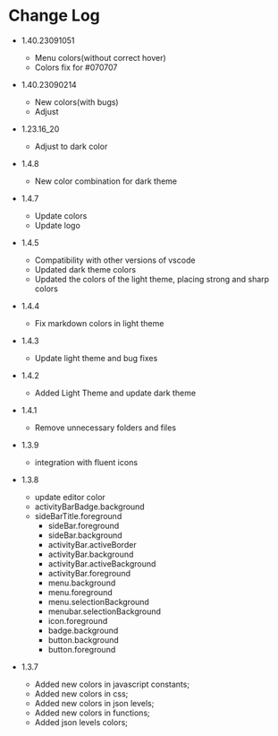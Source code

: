 # Change Log

* 1.40.23091051
  - Menu colors(without correct hover)
  - Colors fix for #070707

* 1.40.23090214
  - New colors(with bugs)
  - Adjust

* 1.23.16_20
  - Adjust to dark color

* 1.4.8
  - New color combination for dark theme

* 1.4.7
  - Update colors
  - Update logo

* 1.4.5
  - Compatibility with other versions of vscode
  - Updated dark theme colors
  - Updated the colors of the light theme, placing strong and sharp colors

* 1.4.4
  - Fix markdown colors in light theme

* 1.4.3
  - Update light theme and bug fixes

* 1.4.2
	- Added Light Theme and update dark theme

* 1.4.1 
	- Remove unnecessary folders and files

* 1.3.9
	- integration with fluent icons


* 1.3.8
  - update editor color
  - activityBarBadge.background
  - sideBarTitle.foreground
	- sideBar.foreground
	- sideBar.background
	- activityBar.activeBorder
	- activityBar.background
	- activityBar.activeBackground
	- activityBar.foreground
	- menu.background
	- menu.foreground
	- menu.selectionBackground
	- menubar.selectionBackground
	- icon.foreground
	- badge.background
	- button.background
	- button.foreground


* 1.3.7
  - Added new colors in javascript constants;
  - Added new colors in css;
  - Added new colors in json levels; 
  - Added new colors in functions;
  - Added json levels colors;